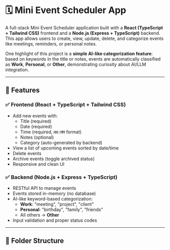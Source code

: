 # 🗓️ Mini Event Scheduler App

A full-stack Mini Event Scheduler application built with a **React (TypeScript + Tailwind CSS)** frontend and a **Node.js (Express + TypeScript)** backend. This app allows users to create, view, update, delete, and categorize events like meetings, reminders, or personal notes.

One highlight of this project is a **simple AI-like categorization feature**: based on keywords in the title or notes, events are automatically classified as **Work**, **Personal**, or **Other**, demonstrating curiosity about AI/LLM integration.

---

## 🚀 Features

### ✅ Frontend (React + TypeScript + Tailwind CSS)
- Add new events with:
  - Title (required)
  - Date (required)
  - Time (required, `HH:MM` format)
  - Notes (optional)
  - Category (auto-generated by backend)
- View a list of upcoming events sorted by date/time
- Delete events
- Archive events (toggle archived status)
- Responsive and clean UI

### ✅ Backend (Node.js + Express + TypeScript)
- RESTful API to manage events
- Events stored in-memory (no database)
- AI-like keyword-based categorization:
  - **Work**: "meeting", "project", "client"
  - **Personal**: "birthday", "family", "friends"
  - All others → **Other**
- Input validation and proper status codes

---

## 📁 Folder Structure

